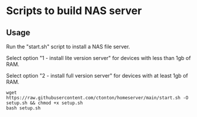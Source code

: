 # Scripts to build NAS server

## Usage

Run the "start.sh" script to install a NAS file server.

Select option "1 - install lite version server" for devices with less than 1gb of RAM.

Select option "2 - install full version server" for devices with at least 1gb of RAM.

```shell
wget https://raw.githubusercontent.com/ctonton/homeserver/main/start.sh -O setup.sh && chmod +x setup.sh
bash setup.sh
```
